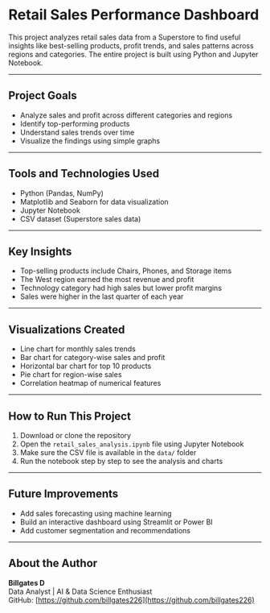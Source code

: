 # Retail Sales Performance Dashboard

This project analyzes retail sales data from a Superstore to find useful insights like best-selling products, profit trends, and sales patterns across regions and categories. The entire project is built using Python and Jupyter Notebook.

---

## Project Goals

- Analyze sales and profit across different categories and regions
- Identify top-performing products
- Understand sales trends over time
- Visualize the findings using simple graphs

---

## Tools and Technologies Used

- Python (Pandas, NumPy)
- Matplotlib and Seaborn for data visualization
- Jupyter Notebook
- CSV dataset (Superstore sales data)

---


## Key Insights

- Top-selling products include Chairs, Phones, and Storage items
- The West region earned the most revenue and profit
- Technology category had high sales but lower profit margins
- Sales were higher in the last quarter of each year

---

## Visualizations Created

- Line chart for monthly sales trends
- Bar chart for category-wise sales and profit
- Horizontal bar chart for top 10 products
- Pie chart for region-wise sales
- Correlation heatmap of numerical features

---

## How to Run This Project

1. Download or clone the repository
2. Open the `retail_sales_analysis.ipynb` file using Jupyter Notebook
3. Make sure the CSV file is available in the `data/` folder
4. Run the notebook step by step to see the analysis and charts

---

## Future Improvements

- Add sales forecasting using machine learning
- Build an interactive dashboard using Streamlit or Power BI
- Add customer segmentation and recommendations

---

## About the Author

**Billgates D**  
Data Analyst | AI & Data Science Enthusiast  
GitHub: [https://github.com/billgates226](https://github.com/billgates226)

